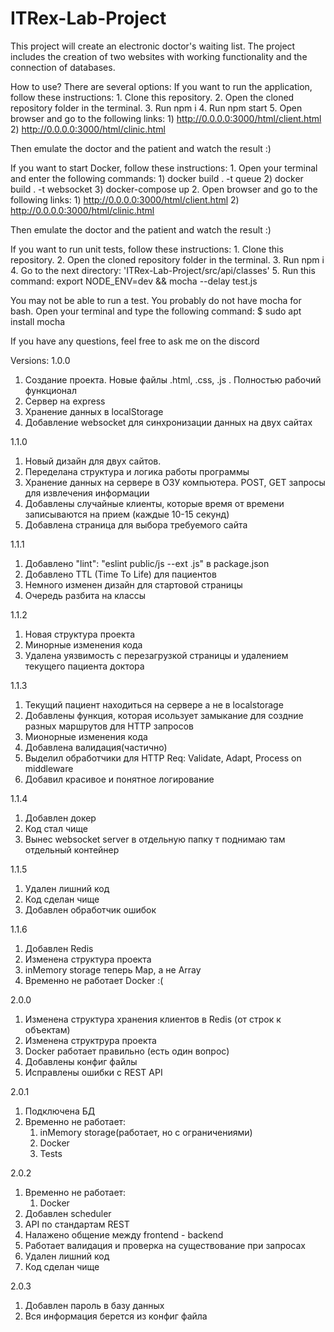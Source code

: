 # ITRex-Lab-Project
This project will create an electronic doctor's waiting list. The project includes the creation of two websites with working functionality and the connection of databases.

How to use? There are several options:
  If you want to run the application, follow these instructions: 
    1. Сlone this repository.
    2. Open the cloned repository folder in the terminal.
    3. Run npm i
    4. Run npm start
    5. Open browser and go to the following links:
     1) http://0.0.0.0:3000/html/client.html
     2) http://0.0.0.0:3000/html/clinic.html

  Then emulate the doctor and the patient and watch the result :) 
    
  If you want to start Docker, follow these instructions:
    1. Open your terminal and enter the following commands:
     1) docker build . -t queue
     2) docker build . -t websocket
     3) docker-compose up
    2. Open browser and go to the following links:
     1) http://0.0.0.0:3000/html/client.html
     2) http://0.0.0.0:3000/html/clinic.html

  Then emulate the doctor and the patient and watch the result :) 

  If you want to run unit tests, follow these instructions:
    1. Сlone this repository.
    2. Open the cloned repository folder in the terminal.
    3. Run npm i 
    4. Go to the next directory: 'ITRex-Lab-Project/src/api/classes'
    5. Run this command: export NODE_ENV=dev && mocha --delay test.js

  You may not be able to run a test. You probably do not have mocha for bash.
   Open your terminal and type the following command: $ sudo apt install mocha


If you have any questions, feel free to ask me on the discord

Versions:
 1.0.0
  1) Создание проекта. Новые файлы .html, .css, .js . Полностью рабочий функционал
  2) Сервер на express
  3) Хранение данных в localStorage
  4) Добавление websocket для синхронизации данных на двух сайтах

 1.1.0
  1) Новый дизайн для двух сайтов. 
  2) Переделана структура и логика работы программы
  3) Хранение данных на сервере в ОЗУ компьютера. POST, GET запросы для извлечения информации
  4) Добавлены случайные клиенты, которые время от времени записываются на прием (каждые 10-15 секунд)
  5) Добавлена страница для выбора требуемого сайта

 1.1.1
  1) Добавлено "lint": "eslint public/js --ext .js" в package.json
  2) Добавлено TTL (Time To Life) для пациентов
  3) Немного изменен дизайн для стартовой страницы
  4) Очередь разбита на классы

 1.1.2
  1) Новая структура проекта
  2) Минорные изменения кода
  3) Удалена уязвимость с перезагрузкой страницы и удалением текущего пациента доктора

 1.1.3
  1) Текущий пациент находиться на сервере а не в localstorage
  2) Добавлены функция, которая исользует замыкание для создние разных маршрутов для HTTP запросов
  3) Мионорные изменения кода
  4) Добавлена валидация(частично)
  5) Выделил обработчики для HTTP Req: Validate, Adapt, Process on middleware
  6) Добавил красивое и понятное логирование
  
 1.1.4
  1) Добавлен докер
  2) Код стал чище
  3) Вынес websocket server в отдельную папку т поднимаю там отдельный контейнер
  
 1.1.5
  1) Удален лишний код
  2) Код сделан чище
  3) Добавлен обработчик ошибок

 1.1.6
  1) Добавлен Redis
  2) Изменена структура проекта
  3) inMemory storage теперь Map, а не Array
  4) Временно не работает Docker :(

 2.0.0
  1) Изменена структура хранения клиентов в Redis (от строк к объектам)
  2) Изменена структрура проекта 
  3) Docker работает правильно (есть один вопрос)
  4) Добавлены конфиг файлы
  5) Исправлены ошибки с REST API
  
 2.0.1
  1) Подключена БД
  2) Временно не работает:
      1. inMemory storage(работает, но с ограничениями)
      2. Docker
      3. Tests

 2.0.2
  1) Временно не работает:
      1. Docker
  2) Добавлен scheduler
  3) API по стандартам REST
  4) Налажено общение между frontend - backend
  5) Работает валидация и проверка на существование при запросах
  6) Удален лишний код
  7) Код сделан чище

2.0.3
  1) Добавлен пароль в базу данных
  2) Вся информация берется из конфиг файла
